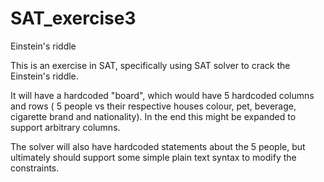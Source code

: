 # SAT_exercise3
Einstein's riddle

This is an exercise in SAT, specifically using SAT solver to crack the Einstein's riddle.

It will have a hardcoded "board", which would have 5 hardcoded columns and rows ( 5 people vs their respective houses colour, pet, beverage, cigarette brand and nationality). In the end this might be expanded to support arbitrary columns.

The solver will also have hardcoded statements about the 5 people, but ultimately should support some simple plain text syntax to modify the constraints.